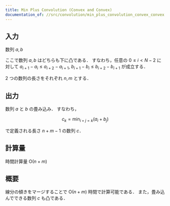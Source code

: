 ```yaml
---
title: Min Plus Convolution (Convex and Convex)
documentation_of: //src/convolution/min_plus_convolution_convex_convex.hpp
---
```


## 入力

数列 $a, b$ 

ここで数列 $a, b$ はどちらも下に凸である．
すなわち，任意の $0 \leq i \lt N - 2$ に対して $a _ {i + 1} - a _ i \leq a _ {i + 2} - a _ {i + 1},\ b _ {i + 1} - b _ i \leq b _ {i + 2} - b _ {i + 1}$ が成立する．

2 つの数列の長さをそれぞれ $n, m$ とする．

## 出力

数列 $a$ と $b$ の畳み込み．
すなわち，

$$
c _ k = \min _ {i + j = k} (a _ i + b _ j)
$$

で定義される長さ $n + m - 1$ の数列 $c$．

## 計算量

時間計算量 $\mathrm{O}(n + m)$

## 概要

線分の傾きをマージすることで $\mathrm{O}(n + m)$ 時間で計算可能である．
また，畳み込んでできる数列 $c$ も凸である．
